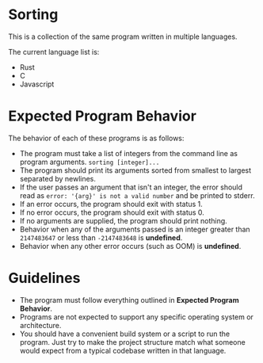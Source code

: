 # Sorting
This is a collection of the same program written in multiple languages.

The current language list is:
- Rust
- C
- Javascript

# Expected Program Behavior
The behavior of each of these programs is as follows:
- The program must take a list of integers from the command line as program arguments. `sorting [integer]...`
- The program should print its arguments sorted from smallest to largest separated by newlines.
- If the user passes an argument that isn't an integer, the error should read as `error: '{arg}' is not a valid number` and be printed to stderr.
- If an error occurs, the program should exit with status 1.
- If no error occurs, the program should exit with status 0.
- If no arguments are supplied, the program should print nothing.
- Behavior when any of the arguments passed is an integer greater than `2147483647` or less than `-2147483648` is **undefined**.
- Behavior when any other error occurs (such as OOM) is **undefined**.

# Guidelines
- The program must follow everything outlined in **Expected Program Behavior**.
- Programs are not expected to support any specific operating system or architecture.
- You should have a convenient build system or a script to run the program. Just try to make the project structure match what someone would expect from a typical codebase written in that language.
